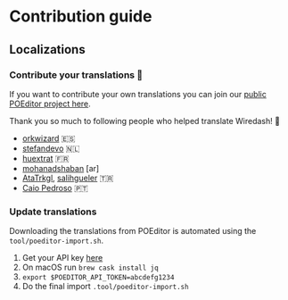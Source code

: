 # Contribution guide

## Localizations

### Contribute your translations 🎉

If you want to contribute your own translations you can join our [public POEditor project here](https://poeditor.com/join/project/yq6ereCbKZ).

Thank you so much to following people who helped translate Wiredash! 🙌

- [orkwizard](https://github.com/orkwizard) 🇪🇸
- [stefandevo](https://github.com/stefandevo) 🇳🇱
- [huextrat](https://github.com/huextrat) 🇫🇷
- [mohanadshaban](https://github.com/mohanadshaban) [ar]
- [AtaTrkgl](https://github.com/AtaTrkgl), [salihgueler](https://github.com/salihgueler) 🇹🇷
- [Caio Pedroso](https://github.com/KyleKun) 🇵🇹


### Update translations

Downloading the translations from POEditor is automated using the `tool/poeditor-import.sh`.

1. Get your API key [here](https://poeditor.com/account/api)
2. On macOS run `brew cask install jq`
3. `export $POEDITOR_API_TOKEN=abcdefg1234`
4. Do the final import `.tool/poeditor-import.sh`

